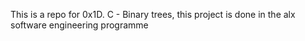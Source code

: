 This is a repo for 0x1D. C - Binary trees, this project is done in the alx software engineering programme


